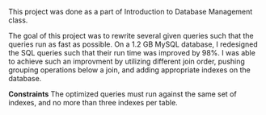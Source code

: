 This project was done as a part of Introduction to Database Management class. 

The goal of this project was to rewrite several given queries such that the queries run as fast as possible. On a 1.2 GB MySQL database, I redesigned the SQL queries such that their run time was improved by 98%. I was able to achieve such an improvment by utilizing different join order, pushing grouping operations below a join, and adding appropriate indexes on the database.

__Constraints__
The optimized queries must run against the same set of indexes, and no more than three indexes per table.

